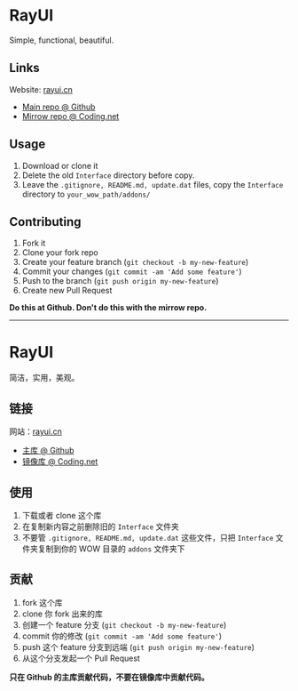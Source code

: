 # RayUI

Simple, functional, beautiful.

## Links

Website: [rayui.cn](http://rayui.cn)

- [Main repo @ Github](https://github.com/fgprodigal/RayUI)
- [Mirrow repo @ Coding.net](https://coding.net/u/fgprodigal/p/RayUI/git)

## Usage

1. Download or clone it
2. Delete the old `Interface` directory before copy.
3. Leave the `.gitignore, README.md, update.dat` files, copy the `Interface` directory to `your_wow_path/addons/`

## Contributing

1. Fork it
2. Clone your fork repo
3. Create your feature branch (`git checkout -b my-new-feature`)
4. Commit your changes (`git commit -am 'Add some feature'`)
5. Push to the branch (`git push origin my-new-feature`)
6. Create new Pull Request

**Do this at Github. Don't do this with the mirrow repo.**

---

# RayUI

简洁，实用，美观。

## 链接

网站：[rayui.cn](http://rayui.cn)

- [主库 @ Github](https://github.com/fgprodigal/RayUI)
- [镜像库 @ Coding.net](https://coding.net/u/fgprodigal/p/RayUI/git)

## 使用

1. 下载或者 clone 这个库
2. 在复制新内容之前删除旧的 `Interface` 文件夹
3. 不要管 `.gitignore, README.md, update.dat` 这些文件，只把 `Interface` 文件夹复制到你的 WOW 目录的 `addons` 文件夹下

## 贡献

1. fork 这个库
2. clone 你 fork 出来的库
3. 创建一个 feature 分支 (`git checkout -b my-new-feature`)
4. commit 你的修改 (`git commit -am 'Add some feature'`)
5. push 这个 feature 分支到远端 (`git push origin my-new-feature`)
6. 从这个分支发起一个 Pull Request

**只在 Github 的主库贡献代码，不要在镜像库中贡献代码。**
